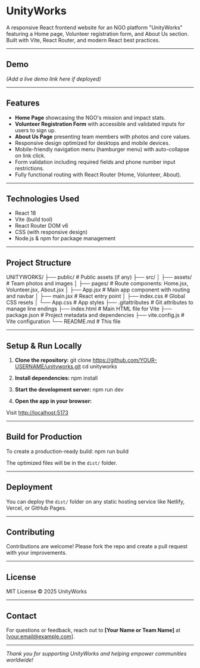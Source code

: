 # UnityWorks

A responsive React frontend website for an NGO platform "UnityWorks" featuring a Home page, Volunteer registration form, and About Us section. Built with Vite, React Router, and modern React best practices.

---

## Demo

*(Add a live demo link here if deployed)*

---

## Features

- **Home Page** showcasing the NGO's mission and impact stats.
- **Volunteer Registration Form** with accessible and validated inputs for users to sign up.
- **About Us Page** presenting team members with photos and core values.
- Responsive design optimized for desktops and mobile devices.
- Mobile-friendly navigation menu (hamburger menu) with auto-collapse on link click.
- Form validation including required fields and phone number input restrictions.
- Fully functional routing with React Router (Home, Volunteer, About).

---

## Technologies Used

- React 18
- Vite (build tool)
- React Router DOM v6
- CSS (with responsive design)
- Node.js & npm for package management

---

## Project Structure

UNITYWORKS/
├── public/ # Public assets (if any)
├── src/
│ ├── assets/ # Team photos and images
│ ├── pages/ # Route components: Home.jsx, Volunteer.jsx, About.jsx
│ ├── App.jsx # Main app component with routing and navbar
│ ├── main.jsx # React entry point
│ ├── index.css # Global CSS resets
│ └── App.css # App styles
├── .gitattributes # Git attributes to manage line endings
├── index.html # Main HTML file for Vite
├── package.json # Project metadata and dependencies
├── vite.config.js # Vite configuration
└── README.md # This file


---

## Setup & Run Locally

1. **Clone the repository:**
git clone https://github.com/YOUR-USERNAME/unityworks.git
cd unityworks

2. **Install dependencies:**
npm install

3. **Start the development server:**
npm run dev

4. **Open the app in your browser:**

Visit [http://localhost:5173](http://localhost:5173)

---

## Build for Production

To create a production-ready build:
npm run build


The optimized files will be in the `dist/` folder.

---

## Deployment

You can deploy the `dist/` folder on any static hosting service like Netlify, Vercel, or GitHub Pages.

---

## Contributing

Contributions are welcome! Please fork the repo and create a pull request with your improvements.

---

## License

MIT License © 2025 UnityWorks

---

## Contact

For questions or feedback, reach out to **[Your Name or Team Name]** at [your.email@example.com].

---

*Thank you for supporting UnityWorks and helping empower communities worldwide!*

